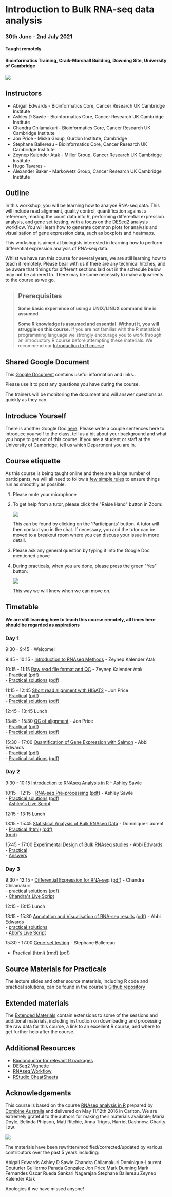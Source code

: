 # Introduction to Bulk RNA-seq data analysis 
### 30th June - 2nd July 2021
#### Taught remotely
#### Bioinformatics Training, Craik-Marshall Building, Downing Site, University of Cambridge

![](images/CRUK_Cambridge_Major_Centre_logo.jpg)

## Instructors

* Abigail Edwards - Bioinformatics Core, Cancer Research UK Cambridge Institute
* Ashley D Sawle - Bioinformatics Core, Cancer Research UK Cambridge Institute
* Chandra Chilamakuri - Bioinformatics Core, Cancer Research UK Cambridge Institute
* Jon Price - Miska Group, Gurdon Institute, Cambridge
* Stephane Ballereau - Bioinformatics Core, Cancer Research UK Cambridge Institute
* Zeynep Kalender Atak - Miller Group, Cancer Research UK Cambridge Institute
* Hugo Tavares - 
* Alexander Baker - Markowetz Group, Cancer Research UK Cambridge Institute


## Outline

In this workshop, you will be learning how to analyse RNA-seq data. This will
include read alignment, quality control, quantification against a reference,
reading the count data into R, performing differential expression analysis, and
gene set testing, with a focus on the DESeq2 analysis workflow. You will learn
how to generate common plots for analysis and visualisation of gene expression
data, such as boxplots and heatmaps. 

This workshop is aimed at biologists interested in learning how to perform
differential expression analysis of RNA-seq data. 

Whilst we have run this course for several years, we are still learning how to
teach it remotely.  Please bear with us if there are any technical hitches, and
be aware that timings for different sections laid out in the schedule below may
not be adhered to. There may be some necessity to make adjusments to the course
as we go.

> ## Prerequisites
>
> __**Some basic experience of using a UNIX/LINUX command line is assumed**__
> 
> __**Some R knowledge is assumed and essential. Without it, you
> will struggle on this course.**__ 
> If you are not familiar with the R statistical programming language we
> strongly encourage you to work through an introductory R course before
> attempting these materials.
> We recommend our [Introduction to R course](https://bioinformatics-core-shared-training.github.io/r-intro/)

## Shared Google Document

This 
<a href="https://docs.google.com/document/d/1_eZIb4Ey7BWUzqK1s2BSDvM0D2B8AABMSecuZarpozo/edit?usp=sharing" target="_blank">Google Document</a> contains useful information and links.. 

Please use it to post any questions you have during the course.

The trainers will be monitoring the document and will answer questions as quickly
as they can.

## Introduce Yourself

There is another Google Doc 
<a href="https://docs.google.com/document/d/1-xuAbrPFJFpissXD3z4qhqaXvG5GLq7CfI9fWsDg2mA/edit?usp=sharing" target="_blank">here</a>. 
Please write a couple sentences here to introduce yourself to the class, tell
us a bit about your background and what you hope to get out of this course.  If
you are a student or staff at the University of Cambridge, tell us which
Department you are in.


## Course etiquette

As this course is being taught online and there are a large number of participants,
we will all need to follow a [few simple rules](https://docs.google.com/presentation/d/e/2PACX-1vQv9nTlsdRC9iZJU138tLL1jrwNoryp8P-FnXxb_ugOOWjbav4QHTLYLLZj2KK4kTO0_3x3VlzSdrUu/pub?start=false&loop=false&delayms=3000) to ensure things run as smoothly as possible:

1. Please mute your microphone

2. To get help from a tutor, please click the "Raise Hand" button in Zoom:

    ![](images/raise_hand.png)
   
   This can be found by clicking on the 'Participants' button. A tutor will
   then contact you in the chat. If necessary, you and the tutor can be moved
   to a breakout room where you can discuss your issue in more detail.

3. Please ask any general question by typing it into the Google Doc mentioned above

4. During practicals, when you are done, please press the green "Yes" button: 
    
    ![](images/yes_button.png)

   This way we will know when we can move on.

## Timetable

**We are still learning how to teach this course remotely, all times here should be
regarded as aspirations**

### Day 1

9:30 - 9:45 - Welcome! <!-- Abbi -->

9:45 - 10:15 - [Introduction to RNAseq 
Methods](Markdowns/01_Introduction_to_RNAseq_Methods.html) - Zeynep Kalender Atak

10:15 - 11:15 [Raw read file format and 
QC](Markdowns/02_FastQC_introduction.html)  - Zeynep Kalender Atak  
    - [Practical](Markdowns/02_FastQC_practical.html) ([pdf](Markdowns/02_FastQC_practical.pdf))   
    - [Practical solutions](Markdowns/02_FastQC_practical.Solutions.html) ([pdf](Markdowns/02_FastQC_practical.Solutions.pdf))

11:15 - 12:45 [Short read alignment with 
HISAT2](Markdowns/03_Alignment_with_HISAT2_introduction.html) - Jon Price  
    - [Practical](Markdowns/03_Alignment_with_HISAT2_practical.html)  ([pdf](Markdowns/03_Alignment_with_HISAT2_practical.pdf))    
    - [Practical solutions](Markdowns/03_Alignment_with_HISAT2_practical.Solutions.html) ([pdf](Markdowns/03_Alignment_with_HISAT2_practical.Solutions.pdf))

12:45 - 13:45 Lunch

13:45 - 15:30 [QC of alignment](Markdowns/04_QC_of_aligned_reads_introduction.html) - Jon Price  
    - [Practical](Markdowns/04_QC_of_aligned_reads_practical.html) ([pdf](Markdowns/04_QC_of_aligned_reads_practical.pdf))  
    - [Practical solutions](Markdowns/04_QC_of_aligned_reads_practical.Solutions.html) ([pdf](Markdowns/04_QC_of_aligned_reads_practical.Solutions.pdf))

15:30 - 17:00 [Quantification of Gene Expression with Salmon](Markdowns/05_Quantification_with_Salmon_introduction.html) - Abbi Edwards  
    - [Practical](Markdowns/05_Quantification_with_Salmon_practical.html)  ([pdf](Markdowns/05_Quantification_with_Salmon_practical.pdf))  
    - [Practical solutions](Markdowns/05_Quantification_with_Salmon_practical.Solutions.html) ([pdf](Markdowns/05_Quantification_with_Salmon_practical.Solutions.pdf))

### Day 2

9:30 - 10:15  [Introduction to RNAseq Analysis in 
R](Markdowns/06_Introduction_to_RNAseq_Analysis_in_R.html) - Ashley Sawle  

10:15 - 12:15 - [RNA-seq 
Pre-processing](Markdowns/07_Data_Exploration.html) ([pdf](Markdowns/07_Data_Exploration.pdf)) - Ashley Sawle   
    - [Practical solutions](Markdowns/07_Data_Exploration.Solutions.html) ([pdf](Markdowns/07_Data_Exploration.Solutions.pdf))   
    - [Ashley's Live Script](live_scripts/Session_1_Data_Exploration.R)

12:15 - 13:15 Lunch

13:15 - 15:45 [Statistical Analysis of Bulk RNAseq Data](Markdowns/StatsRNAseq_Couturier.pdf) - Dominique-Laurent          
    - [Practical (html)](Markdowns/StatsRNAseq_Couturier.html)
    [(pdf)](Markdowns/StatsRNAseqPractical_Couturier.pdf)  
    [(rmd)](Markdowns/StatsRNAseq_Couturier.Rmd)  

    
15:45 - 17:00 [Experimental Design of Bulk RNAseq studies](additional_scripts_and_materials/ExperimentalDesignCourse_Edwards_23-03-2021.pptx) - Abbi Edwards    
    - [Practical](additional_scripts_and_materials/RNAseq_ExperimentalDesignPractical.pdf)    
    - [Answers](additional_scripts_and_materials/RNAseq_ExperimentalDesignPractical_Answers.pdf) 

### Day 3

9:30 - 12:15 - [Differential Expression for RNA-seq](Markdowns/10_DE_analysis_with_DESeq2.html) ([pdf](Markdowns/10_DE_analysis_with_DESeq2.pdf)) - Chandra Chilamakuri   
    - [practical solutions](Markdowns/10_DE_analysis_with_DESeq2.Solutions.html) ([pdf](Markdowns/10_DE_analysis_with_DESeq2.Solutions.html))  
    - [Chandra's Live Script](live_scripts/deseq2_session_v1.0.R)
 
12:15 - 13:15 Lunch

13:15 - 15:30 [Annotation and Visualisation of RNA-seq
results](Markdowns/11_Annotation_and_Visualisation.html) ([pdf](Markdowns/11_Annotation_and_Visualisation.pdf)) - Abbi Edwards    
    - [practical solutions](Markdowns/11_Annotation_and_Visualisation_Solutions.html)  
    - [Abbi's Live Script](live_scripts/AandV_liveScript.R)

15:30 - 17:00 [Gene-set testing](Markdowns/12_Gene_set_testing_introduction.html) - Stephane Ballereau    
   - [Practical (html)](Markdowns/12_Gene_set_testing.html) [(rmd)](Markdowns/12_Gene_set_testing.Rmd) [(pdf)](Markdowns/12_Gene_set_testing.pdf)
   <!-- - [Practical solutions (html)](12_Gene_set_testing.Solutions.html) [(rmd)](Markdowns/12_Gene_set_testing.Solutions.Rmd) [(pdf)](Markdowns/12_Gene_set_testing.Solutions.pdf) -->

<!-- Goodbye: Abbi -->

## Source Materials for Practicals

The lecture slides and other source materials, including R code and 
practical solutions, can be found in the course's [Github 
repository](https://github.com/bioinformatics-core-shared-training/Bulk_RNAseq_Course_2021)

## Extended materials

The [Extended Materials](Extended_index.md) contain extensions to some of the
sessions and additional materials, including instruction on downloading and
processing the raw data for this course, a link to an excellent R course, and
where to get further help after the course.

## Additional Resources

* [Bioconductor for relevant R packages](https://bioconductor.org/)
* [DESeq2 Vignette](https://bioconductor.org/packages/release/bioc/vignettes/DESeq2/inst/doc/DESeq2.html)  
* [RNAseq Workflow](http://master.bioconductor.org/packages/release/workflows/vignettes/rnaseqGene/inst/doc/rnaseqGene.html)  
* [RStudio CheatSheets](https://rstudio.com/resources/cheatsheets/)

## Acknowledgements

This course is based on the course [RNAseq analysis in
R](http://combine-australia.github.io/2016-05-11-RNAseq/) prepared by [Combine
Australia](https://combine.org.au/) and delivered on May 11/12th 2016 in
Carlton. We are extremely grateful to the authors for making their materials
available; Maria Doyle, Belinda Phipson, Matt Ritchie, Anna Trigos, Harriet
Dashnow, Charity Law.

![](images/combine_banner_small.png)

The materials have been rewritten/modified/corrected/updated by various
contributors over the past 5 years including:

Abigail Edwards
Ashley D Sawle
Chandra Chilamakuri
Dominique-Laurent Couturier
Guillermo Parada González
Jon Price
Mark Dunning
Mark Fernandes
Oscar Rueda
Sankari Nagarajan
Stephane Ballereau
Zeynep Kalender Atak

Apologies if we have missed anyone!
